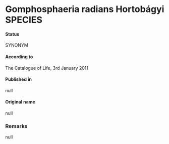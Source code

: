 Gomphosphaeria radians Hortobágyi SPECIES
=======

#### Status
SYNONYM

#### According to
The Catalogue of Life, 3rd January 2011

#### Published in
null

#### Original name
null

### Remarks
null
